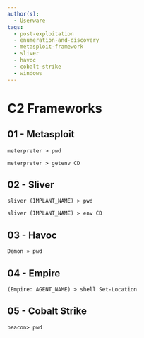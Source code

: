 ```yaml
---
author(s):
  - Userware
tags:
  - post-exploitation
  - enumeration-and-discovery
  - metasploit-framework
  - sliver
  - havoc
  - cobalt-strike
  - windows
---
```

# C2 Frameworks

## 01 - Metasploit

```
meterpreter > pwd

meterpreter > getenv CD
```

## 02 - Sliver

```
sliver (IMPLANT_NAME) > pwd

sliver (IMPLANT_NAME) > env CD
```

## 03 - Havoc

```
Demon » pwd
```

## 04 - Empire

```
(Empire: AGENT_NAME) > shell Set-Location
```

## 05 - Cobalt Strike

```
beacon> pwd
```